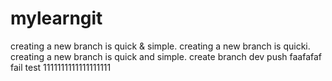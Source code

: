 # mylearngit
creating a new branch is quick & simple.
creating a new branch is quicki.
creating a new branch is quick and simple.
create branch dev
push faafafaf fail test
1111111111111111111

